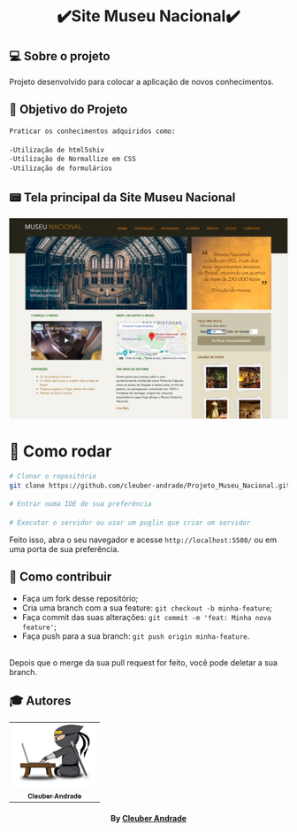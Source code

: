 <h1 align="center"> 
  ✔️Site Museu Nacional✔️
</h1>

## 💻 Sobre o projeto

Projeto desenvolvido para colocar a aplicação de novos conhecimentos.

## :dart: Objetivo do Projeto

```bash
Praticar os conhecimentos adquiridos como:

-Utilização de html5shiv
-Utilização de Normallize em CSS
-Utilização de formulários

```

## :pager: Tela principal da Site Museu Nacional

 <img src="img/museunacional.jpg" alt="Tela Principal">

 # 👷 Como rodar

```bash
# Clonar o repositório
git clone https://github.com/cleuber-andrade/Projeto_Museu_Nacional.git

# Entrar numa IDE de sua preferência 

# Executar o servidor ou usar um puglin que criar um servidor

```

Feito isso, abra o seu navegador e acesse `http://localhost:5500/`
ou em uma porta de sua preferência.

 ## 🤔 Como contribuir <br/>

- Faça um fork desse repositório; <br/>
- Cria uma branch com a sua feature: `git checkout -b minha-feature`;<br/>
- Faça commit das suas alterações: `git commit -m 'feat: Minha nova feature'`; <br/>
- Faça push para a sua branch: `git push origin minha-feature`.<br/>
<br/>
Depois que o merge da sua pull request for feito, você pode deletar a sua branch. <br/>


## :mortar_board: Autores

<table align="center">
    <tr>
        <td align="center">
            <a href="https://github.com/cleuber-andrade">
                <img src="https://raw.githubusercontent.com/cleuber-andrade/cleuber-andrade/main/ninja.png" width="150px;" alt="ninja" />
                <br />
                <sub><b>Cleuber Andrade</b></sub>
            </a>
        </td>    
    </tr>
</table>
<h4 align="center">
  By  <a href="https://www.linkedin.com/in/cleuber-andrade-b8955420b/" target="_blank"> Cleuber Andrade </a>
</h4>


